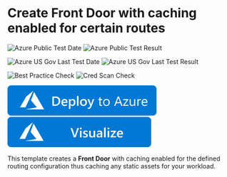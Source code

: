 # Create Front Door with caching enabled for certain routes

![Azure Public Test Date](https://azurequickstartsservice.blob.core.windows.net/badges/201-front-door-create-caching/PublicLastTestDate.svg)
![Azure Public Test Result](https://azurequickstartsservice.blob.core.windows.net/badges/201-front-door-create-caching/PublicDeployment.svg)

![Azure US Gov Last Test Date](https://azurequickstartsservice.blob.core.windows.net/badges/201-front-door-create-caching/FairfaxLastTestDate.svg)
![Azure US Gov Last Test Result](https://azurequickstartsservice.blob.core.windows.net/badges/201-front-door-create-caching/FairfaxDeployment.svg)

![Best Practice Check](https://azurequickstartsservice.blob.core.windows.net/badges/201-front-door-create-caching/BestPracticeResult.svg)
![Cred Scan Check](https://azurequickstartsservice.blob.core.windows.net/badges/201-front-door-create-caching/CredScanResult.svg)

[![Deploy To Azure](https://raw.githubusercontent.com/Azure/azure-quickstart-templates/master/1-CONTRIBUTION-GUIDE/images/deploytoazure.svg?sanitize=true)](https://portal.azure.com/#create/Microsoft.Template/uri/https%3A%2F%2Fraw.githubusercontent.com%2FAzure%2Fazure-quickstart-templates%2Fmaster%2F201-front-door-create-caching%2Fazuredeploy.json)  [![Visualize](https://raw.githubusercontent.com/Azure/azure-quickstart-templates/master/1-CONTRIBUTION-GUIDE/images/visualizebutton.svg?sanitize=true)](http://armviz.io/#/?load=https%3A%2F%2Fraw.githubusercontent.com%2FAzure%2Fazure-quickstart-templates%2Fmaster%2F201-front-door-create-caching%2Fazuredeploy.json)

This template creates a **Front Door** with caching enabled for the defined routing configuration thus caching any static assets for your workload.


